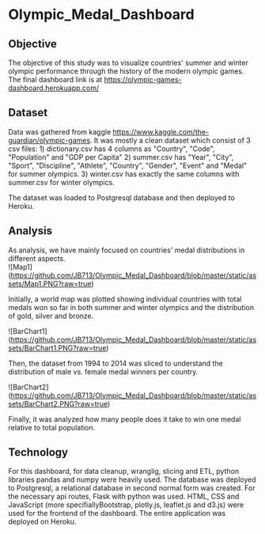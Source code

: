 # Olympic_Medal_Dashboard

## Objective
The objective of this study was to visualize countries' summer and winter olympic performance through the history of the modern olympic games.
The final dashboard link is at https://olympic-games-dashboard.herokuapp.com/

## Dataset
Data was gathered from kaggle https://www.kaggle.com/the-guardian/olympic-games.
It was mostly a clean dataset which consist of 3 csv files: 1) dictionary.csv has 4 columns as "Country", "Code", "Population" and "GDP per Capita" 
2) summer.csv has "Year", "City", "Sport", "Discipline", "Athlete", "Country", "Gender", "Event" and "Medal" for summer olympics.  3) winter.csv has exactly the same columns
with summer.csv for winter olympics.  

The dataset was loaded to Postgresql database and then deployed to Heroku.

## Analysis
As analysis, we have mainly focused on countries' medal distributions in different aspects.  
![Map1] (https://github.com/JB713/Olympic_Medal_Dashboard/blob/master/static/assets/Map1.PNG?raw=true)

Initially, a world map was plotted showing individual countries with total medals won so far in both summer and winter olympics and the distribution of gold, silver and bronze.

![BarChart1] (https://github.com/JB713/Olympic_Medal_Dashboard/blob/master/static/assets/BarChart1.PNG?raw=true)

Then, the dataset from 1994 to 2014 was sliced to understand the distribution of male vs. female medal winners per country.

![BarChart2] (https://github.com/JB713/Olympic_Medal_Dashboard/blob/master/static/assets/BarChart2.PNG?raw=true)

Finally, it was analyzed how many people does it take to win one medal relative to total population.

## Technology 
For this dashboard, for data cleanup, wranglig, slicing and ETL, python libraries pandas and numpy were heavily used.  The database was deployed to Postgresql, a relational database in second normal form was created.  For the necessary api routes, Flask with python was used. HTML, CSS and JavaScript (more specifiallyBootstrap, plotly.js, leaflet.js and d3.js) were used for the frontend of the dashboard.  The entire application was deployed on Heroku.

